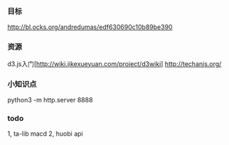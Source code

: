 ### 目标

http://bl.ocks.org/andredumas/edf630690c10b89be390

### 资源
d3.js入门[http://wiki.jikexueyuan.com/project/d3wiki] 
http://techanjs.org/


### 小知识点
python3 -m http.server 8888

### todo
1, ta-lib macd
2, huobi api
